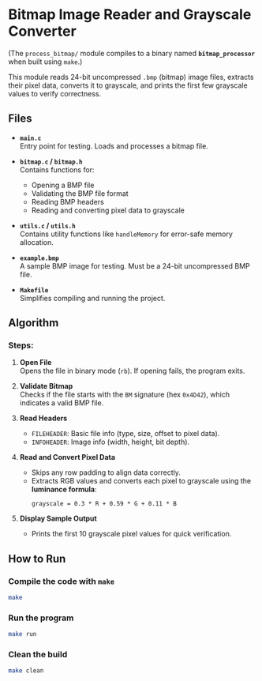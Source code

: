 # Bitmap Image Reader and Grayscale Converter

(The `process_bitmap/` module compiles to a binary named **`bitmap_processor`** when built using `make`.)

This module reads 24-bit uncompressed `.bmp` (bitmap) image files, extracts their pixel data, converts it to grayscale, and prints the first few grayscale values to verify correctness.



## Files

- **`main.c`**  
  Entry point for testing. Loads and processes a bitmap file.

- **`bitmap.c` / `bitmap.h`**  
  Contains functions for:
  - Opening a BMP file
  - Validating the BMP file format
  - Reading BMP headers
  - Reading and converting pixel data to grayscale

- **`utils.c` / `utils.h`**  
  Contains utility functions like `handleMemory` for error-safe memory allocation.

- **`example.bmp`**  
  A sample BMP image for testing. Must be a 24-bit uncompressed BMP file.

- **`Makefile`**  
  Simplifies compiling and running the project.



## Algorithm

### Steps:

1. **Open File**  
   Opens the file in binary mode (`rb`). If opening fails, the program exits.

2. **Validate Bitmap**  
   Checks if the file starts with the `BM` signature (hex `0x4D42`), which indicates a valid BMP file.

3. **Read Headers**  
   - `FILEHEADER`: Basic file info (type, size, offset to pixel data).
   - `INFOHEADER`: Image info (width, height, bit depth).

4. **Read and Convert Pixel Data**  
   - Skips any row padding to align data correctly.
   - Extracts RGB values and converts each pixel to grayscale using the **luminance formula**:
     ```
     grayscale = 0.3 * R + 0.59 * G + 0.11 * B
     ```

5. **Display Sample Output**  
   - Prints the first 10 grayscale pixel values for quick verification.



## How to Run

### Compile the code with `make`
```bash
make
``` 

### Run the program
```bash
make run
```

### Clean the build
```bash
make clean
```
